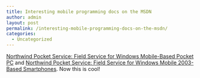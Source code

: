 ```yaml
---
title: Interesting mobile programming docs on the MSDN
author: admin
layout: post
permalink: /interesting-mobile-programming-docs-on-the-msdn/
categories:
  - Uncategorized
---
```

[Northwind Pocket Service: Field Service for Windows Mobile-Based Pocket PC][1] and [Northwind Pocket Service: Field Service for Windows Mobile 2003-Based Smartphones][2]. Now this is cool!

 [1]: http://msdn.microsoft.com/library/default.asp?url=/library/en-us/dnppc2k3/html/fieldservice_pocketpc.asp?frame=true
 [2]: http://msdn.microsoft.com/library/default.asp?url=/library/en-us/dnsmtphn2k3/html/fieldservice_sp.asp?frame=true